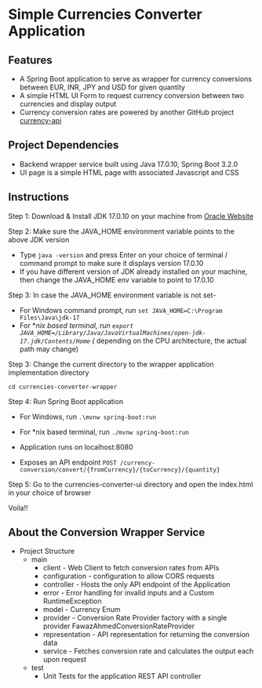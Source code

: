 # Simple Currencies Converter Application

## Features
- A Spring Boot application to serve as wrapper for currency conversions between EUR, INR, JPY and USD for given quantity
- A simple HTML UI Form to request currency conversion between two currencies and display output
- Currency conversion rates are powered by another GitHub project [currency-api](https://github.com/fawazahmed0/currency-api)

## Project Dependencies
- Backend wrapper service built using Java 17.0.10, Spring Boot 3.2.0
- UI page is a simple HTML page with associated Javascript and CSS

## Instructions

Step 1: Download & Install JDK 17.0.10 on your machine from [Oracle Website](https://www.oracle.com/java/technologies/downloads/#jdk17)

Step 2: Make sure the JAVA_HOME environment variable points to the above JDK version
- Type ```java -version``` and press Enter on your choice of terminal / command prompt to make sure it displays version 17.0.10
- If you have different version of JDK already installed on your machine, then change the JAVA_HOME env variable to point to 17.0.10

Step 3: In case the JAVA_HOME environment variable is not set-
- For Windows command prompt, run ```set JAVA_HOME=C:\Program Files\Java\jdk-17```
- For **nix based terminal, run ```export JAVA_HOME=/Library/Java/JavaVirtualMachines/open-jdk-17.jdk/Contents/Home``` (* depending on the CPU architecture, the actual path may change)

Step 3: Change the current directory to the wrapper application implementation directory

```cd currencies-converter-wrapper```

Step 4: Run Spring Boot application
- For Windows, run ```.\mvnw spring-boot:run```
- For *nix based terminal, run ```./mvnw spring-boot:run```

- Application runs on localhost:8080
- Exposes an API endpoint ```POST /currency-conversion/convert/{fromCurrency}/{toCurrency}/{quantity}```

Step 5: Go to the currencies-converter-ui directory and open the index.html in your choice of browser

Voila!!

## About the Conversion Wrapper Service

- Project Structure
  - main
    - client - Web Client to fetch conversion rates from APIs
    - configuration - configuration to allow CORS requests
    - controller - Hosts the only API endpoint of the Application
    - error - Error handling for invalid inputs and a Custom RuntimeException
    - model - Currency Enum
    - provider - Conversion Rate Provider factory with a single provider FawazAhmedConversionRateProvider
    - representation - API representation for returning the conversion data
    - service - Fetches conversion rate and calculates the output each upon request
  - test
    - Unit Tests for the application REST API controller
